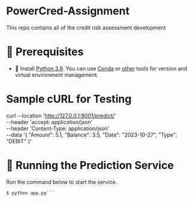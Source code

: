 # PowerCred-Assignment
This repo contains all of the credit risk assessment development 

# 🛒 Prerequisites
* 🐍 Install [Python 3.9](https://www.python.org/downloads/). You can use [Conda](https://docs.conda.io/en/latest/miniconda.html) or [other](https://github.com/pyenv/pyenv) tools for version and virtual environment management.

# Sample cURL for Testing
curl --location 'http://127.0.0.1:8001/predict/' \
--header 'accept: application/json' \
--header 'Content-Type: application/json' \
--data '{
  "Amount": 5.1,
  "Balance": 3.5,
  "Date": "2023-10-27",
  "Type": "DEBIT"
}'

# 🏃 Running the Prediction Service
Run the command below to start the service.
```shell
$ python app.py```

